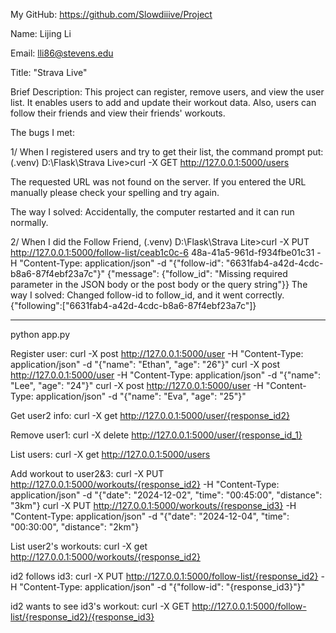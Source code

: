 My GitHub: https://github.com/Slowdiiive/Project

Name: Lijing Li

Email: lli86@stevens.edu

Title: "Strava Live"

Brief Description: 
This project can register, remove users, and view the user list. 
It enables users to add and update their workout data. 
Also, users can follow their friends and view their friends' workouts.

The bugs I met:

1/ When I registered users and try to get their list, the command prompt put:
(.venv) D:\Flask\Strava Live>curl -X GET http://127.0.0.1:5000/users
<p>The requested URL was not found on the server. If you entered the URL manually please check your spelling and try again.</p> The way I solved: Accidentally, the computer restarted and it can run normally.

2/ When I did the Follow Friend,
(.venv) D:\Flask\Strava Lite>curl -X PUT http://127.0.0.1:5000/follow-list/ceab1c0c-6
48a-41a5-961d-f934fbe01c31 -H "Content-Type: application/json" -d "{\"follow-id\": \"6631fab4-a42d-4cdc-b8a6-87f4ebf23a7c\"}"
{"message": {"follow_id": "Missing required parameter in the JSON body or the post body or the query string"}} The way I solved: Changed follow-id to follow_id, and it went correctly. {"following":["6631fab4-a42d-4cdc-b8a6-87f4ebf23a7c"]}

-----------------------------------------
python app.py

Register user:
curl -X post http://127.0.0.1:5000/user -H "Content-Type: application/json" -d "{\"name\": \"Ethan\", \"age\": \"26\"}"
curl -X post http://127.0.0.1:5000/user -H "Content-Type: application/json" -d "{\"name\": \"Lee\", \"age\": \"24\"}"
curl -X post http://127.0.0.1:5000/user -H "Content-Type: application/json" -d "{\"name\": \"Eva\", \"age\": \"25\"}"

Get user2 info:
curl -X get http://127.0.0.1:5000/user/{response_id2}

Remove user1:
curl -X delete http://127.0.0.1:5000/user/{response_id_1}

List users:
curl -X get http://127.0.0.1:5000/users

Add workout to user2&3:
curl -X PUT http://127.0.0.1:5000/workouts/{response_id2} -H "Content-Type: application/json" -d "{\"date\": \"2024-12-02\", \"time\": \"00:45:00\", \"distance\": \"3km\"}
curl -X PUT http://127.0.0.1:5000/workouts/{response_id3} -H "Content-Type: application/json" -d "{\"date\": \"2024-12-04\", \"time\": \"00:30:00\", \"distance\": \"2km\"}

List user2's workouts:
curl -X get http://127.0.0.1:5000/workouts/{response_id2}

id2 follows id3:
curl -X PUT http://127.0.0.1:5000/follow-list/{response_id2} -H "Content-Type: application/json" -d "{\"follow-id\": \"{response_id3}\"}"

id2 wants to see id3's workout:
curl -X GET http://127.0.0.1:5000/follow-list/{response_id2}/{response_id3}
